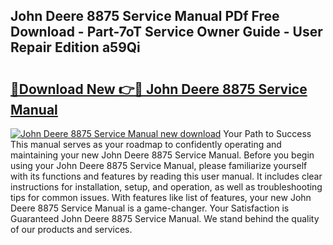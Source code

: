 ## John Deere 8875 Service Manual PDf Free Download - Part-7oT Service Owner Guide - User Repair Edition a59Qi

# <h2><a href="http://bc89959.oget.top/?id=John+Deere+8875+Service+Manual">🔗Download New 👉🔴 John Deere 8875 Service Manual</a></h2>

[![John Deere 8875 Service Manual new download](https://i.imgur.com/5g1atiW.png)](http://bc89959.oget.top/?id=John+Deere+8875+Service+Manual)
Your Path to Success This manual serves as your roadmap to confidently operating and maintaining your new John Deere 8875 Service Manual. Before you begin using your John Deere 8875 Service Manual, please familiarize yourself with its functions and features by reading this user manual. It includes clear instructions for installation, setup, and operation, as well as troubleshooting tips for common issues. With features like list of features, your new John Deere 8875 Service Manual is a game-changer. Your Satisfaction is Guaranteed John Deere 8875 Service Manual. We stand behind the quality of our products and services.
